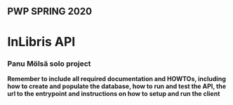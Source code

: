 ## PWP SPRING 2020
# InLibris API

### Panu Mölsä solo project

__Remember to include all required documentation and HOWTOs, including how to create and populate the database, how to run and test the API, the url to the entrypoint and instructions on how to setup and run the client__


